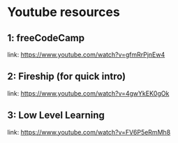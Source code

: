 # Youtube resources

## 1: freeCodeCamp
link: https://www.youtube.com/watch?v=gfmRrPjnEw4

## 2: Fireship (for quick intro)
link: https://www.youtube.com/watch?v=4gwYkEK0gOk

## 3: Low Level Learning
link: https://www.youtube.com/watch?v=FV6P5eRmMh8